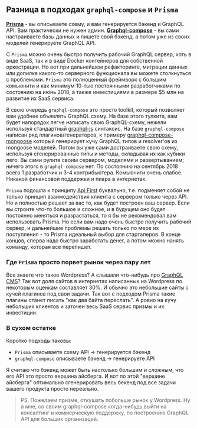 ## Разница в подходах `graphql-compose` и `Prisma`

**[Prisma](https://www.prisma.io/)** - вы описываете схему, и вам генерируется бэкенд и GraphQL API. Вам практически не нужен админ.
**[Graphql-compose](https://graphql-compose.github.io/)** - вы сами настраиваете базы данных и пишете свой бэкенд, а потом уже из своих моделей генерируете GraphQL API.

C `Prisma` можно очень быстро получить рабочий GraphQL сервер, хоть в виде SaaS, так и в виде Docker контейнеров для собственной оркестрации. Но вот при дальнейшем рефакторинге, миграции данных или допилке какого-то серверного функционала вы можете столкнуться с проблемами. `Prisma` это полноценный фреймворк с большим комьюнити и как минимум 10-тью постоянными разработчиками по состоянию на июнь 2018, а также инвестициями в размере $5 млн на развитие их SaaS сервиса.

В свою очередь `graphql-compose` это просто toolkit, который позволяет вам удобнее объявлять GraphQL схему. На базе этого тулкита, вам будет напорядок легче написать свою GraphQL-схему, нежели используя стандартный [graphql-js](https://github.com/graphql/graphql-js) синтаксис. На базе `graphql-compose` написан ряд плагинов/генераторов, к примеру [graphql-compose-mongoose](https://github.com/graphql-compose/graphql-compose-mongoose) который генерирует кучу GraphQL типов и resolver'ов из mongoose моделей. Потом вы уже сами достраиваете свою схему, используя сгенерированные типы и методы, складывая их как кубики лего. Вы сами рулите своим сервером, моделями и развертыванием; ничего этого в `graphql-compose` нет. По состоянию на сентябрь 2018 всего 1 разработчик и 3-4 контрибьютера. Комьюнити очень слабое. Никакой финансовой поддержки и пиара в интернетах.

`Prisma` подошла к принципу [Api First](https://medium.com/adobetech/three-principles-of-api-first-design-fa6666d9f694) буквально, т.е. подменяет собой не только принцип взаимодействия клиента с сервером только через API. Но и полностью решает за вас то, как будет построен ваш сервер. Если вы строите что-то большое и сложное, и в будущем оно будет постоянно меняться и разрастаться, то я бы не рекомендовал вам использовать Prisma. Но если вам надо очень быстро получить рабочий сервер, и дальнейшие проблемы решать только по мере их поступления - то Prisma идеальный выбор для стартаперов. В конце концов, сперва надо быстро заработать денег, а потом можно нанять команду, которая все перепишет.

### Где `Prisma` просто порвет рынок через пару лет
Все знаете что такое Wordpress? А слышали что-нибудь про [GraphQL CMS](https://graphcms.com/)? Так вот доля сайтов в интернетах написанных на Wordpress по некоторым оценкам составляет 30%. И обычно это небольшие сайты с кучей плагинов под свои задачи. Так вот с подходом Prisma такие плагины станет писать "как два байта переслать". А ровно на кучу небольших клиентов и заточен весь SaaS сервис призмы и их инвестиции.

### В сухом остатке
Коротко подходы таковы:
- `Prisma` описываете схему API -> генерируется бэкенд
- `graphql-compose` описываете бэкенд -> генерируете API

Я считаю что бэкенд может быть настолько большим и сложным, что его API это просто вершина айсберга. И вот по этой "вершине айсберга" оптимально сгенерировать весь бекенд под все задачи вашего продукта просто нереально.

> PS. Пожелаем призме, откушать побольше рынок у Wordpress. Ну а мне, со своим graphql-compose когда-нибудь выйти на консалтинг и коммерческую поддержку, по построению GraphQL API для больших организаций.